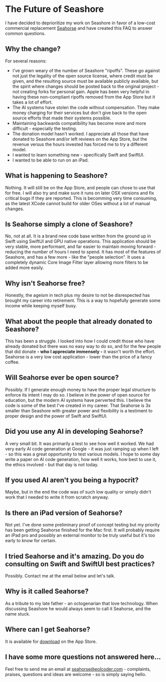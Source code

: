 # The Future of Seashore

I have decided to deprioritize my work on Seashore in favor of a low-cost commercial replacement
[Seahorse](https://apps.apple.com/us/app/seahorse-image-editor/id6742335288?mt=12) and have created this FAQ to answer common questions.

## Why the change?

For several reasons:

- I've grown weary of the number of Seashore "ripoffs". These go against not just the legality of the open source license, where credit must be given,
 and the resulting source must be available publicly available, but the spirit where changes should be posted back to the original project - not creating forks
 for personal gain. Apple has been very helpful in having these non-compliant ripoffs removed from the App Store but it takes a lot of effort.
- The AI systems have stolen the code without compensation. They make money charging for their services but don't give back to the open source efforts that
  made their systems possible.
- Maintaining backwards compatibility has become more and more difficult - especially the testing.
- The donation model hasn't worked. I appreciate all those that have donated to Seashore and/or left reviews on the App Store, but the revenue versus the hours invested
  has forced me to try a different model.
- I wanted to learn something new - specifically Swift and SwiftUI.
- I wanted to be able to run on an iPad.

## What is happening to Seashore?

Nothing. It will still be on the App Store, and people can chose to use that for free. I will also try and make sure it runs on later OSX versions and
fix critical bugs if they are reported. This is becomming very time consuming, as the latest XCode cannot build for older OSes without a lot of manual
changes.

## Is Seahorse simply a clone of Seashore?

No, not at all. It is a brand new code base written from the ground up in Swift using SwiftUI and GPU native operations. This application should be very 
stable, more performant, and far easier to maintain moving forward - reducing the number of hours I need to spend. It has most of the features of Seashore, 
and has a few more - like the "people selection". It uses a completely dynamic Core Image Filter layer allowing more filters to be added more easily.

## Why isn't Seahorse free?

Honestly, the ageism in tech plus my desire to not be disrespected has brought my career into retirement. This is a way to
hopefully generate some income while keeping myself busy.

## What about the people that already donated to Seashore?

This has been a struggle. I looked into how I could credit those who have already donated but there was no easy way to do so, and for the few people that did
donate __- who I appreciate immensely -__ it wasn't worth the effort. Seahorse is a very low cost application - lower than the price of a fancy coffee.

## Will Seahorse ever be open source?

Possibly. If I generate enough money to have the proper legal structure to enforce its intent I may do so. I believe in the power of open source for education,
but the modern AI systems have perverted this. I believe the code is some of the best I've created in my career. That Seahorse is 3x smaller than Seashore
with greater power and flexibility is a testiment to proper design and the power of Swift and SwiftUI.

## Did you use any AI in developing Seahorse?

A very small bit. It was primarily a test to see how well it worked. We had very early AI code generation at Google -
it was just ramping up when I left - so this was a great opportunity to test various models. I hope to some day write a paper on AI code generation, 
how well it works, how best to use it, the ethics involved - but that day is not today.

## If you used AI aren't you being a hypocrit?

Maybe, but in the end the code was of such low quality or simply didn't work that I needed to write it from scratch anyway.

## Is there an iPad version of Seahorse?

Not yet. I've done some preliminary proof of concept testing but my priority has been getting Seahorse finished for the Mac first. It will probably require an
iPad pro and possibly an external monitor to be truly useful but it's too early to know for certain.

## I tried Seahorse and it's amazing. Do you do consulting on Swift and SwiftUI best practices?

Possibly. Contact me at the email below and let's talk.

## Why is it called Seahorse?

As a tribute to my late father - an octogenarian that love technology. When discussing Seashore he would always seem to call it Seahorse, and the name stuck.

## Where can I get Seahorse?

It is available for [download](https://apps.apple.com/us/app/seahorse-image-editor/id6742335288?mt=12) on the App Store.

## I have some more questions not answered here...

Feel free to send me an email at [seahorse@eolcoder.com](mailto:seahorse@eolcoder.com) - complaints, praises, questions and ideas are welcome - so is simply saying hello.





